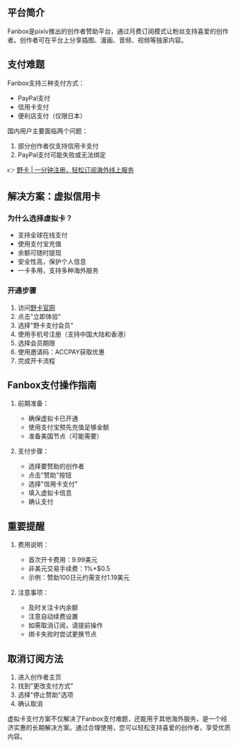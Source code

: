 ## **平台简介**

Fanbox是pixiv推出的创作者赞助平台，通过月费订阅模式让粉丝支持喜爱的创作者。创作者可在平台上分享插图、漫画、音频、视频等独家内容。

## **支付难题**

Fanbox支持三种支付方式：
- PayPal支付
- 信用卡支付
- 便利店支付（仅限日本）

国内用户主要面临两个问题：
1. 部分创作者仅支持信用卡支付
2. PayPal支付可能失败或无法绑定

👉 [野卡 | 一分钟注册，轻松订阅海外线上服务](https://bit.ly/bewildcard)

## **解决方案：虚拟信用卡**

### **为什么选择虚拟卡？**

- 支持全球在线支付
- 使用支付宝充值
- 余额可随时提现
- 安全性高，保护个人信息
- 一卡多用，支持多种海外服务

### **开通步骤**

1. 访问[野卡官网](https://bit.ly/bewildcard)
2. 点击"立即体验"
3. 选择"野卡支付会员"
4. 使用手机号注册（支持中国大陆和香港）
5. 选择会员期限
6. 使用邀请码：ACCPAY获取优惠
7. 完成开卡流程

## **Fanbox支付操作指南**

1. 前期准备：
   - 确保虚拟卡已开通
   - 使用支付宝预先充值足够金额
   - 准备美国节点（可能需要）

2. 支付步骤：
   - 选择要赞助的创作者
   - 点击"赞助"按钮
   - 选择"信用卡支付"
   - 填入虚拟卡信息
   - 确认支付

## **重要提醒**

1. 费用说明：
   - 首次开卡费用：9.99美元
   - 非美元交易手续费：1%+$0.5
   - 示例：赞助100日元约需支付1.19美元

2. 注意事项：
   - 及时关注卡内余额
   - 注意自动续费设置
   - 如需取消订阅，请提前操作
   - 绑卡失败时尝试更换节点

## **取消订阅方法**

1. 进入创作者主页
2. 找到"更改支付方式"
3. 选择"停止赞助"选项
4. 确认取消

虚拟卡支付方案不仅解决了Fanbox支付难题，还能用于其他海外服务，是一个经济实惠的长期解决方案。通过合理使用，您可以轻松支持喜爱的创作者，享受优质内容。